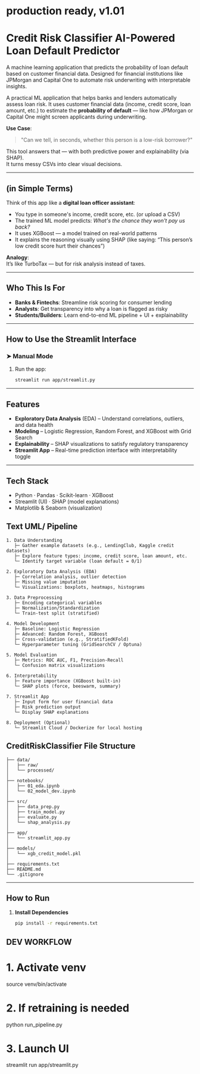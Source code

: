 # **production ready, v1.01**

# Credit Risk Classifier  AI-Powered Loan Default Predictor

A machine learning application that predicts the probability of loan default based on customer financial data. Designed for financial institutions like JPMorgan and Capital One to automate risk underwriting with interpretable insights.


A practical ML application that helps banks and lenders automatically assess loan risk. It uses customer financial data (income, credit score, loan amount, etc.) to estimate the **probability of default** — like how JPMorgan or Capital One might screen applicants during underwriting.

**Use Case**:  
> "Can we tell, in seconds, whether this person is a low-risk borrower?"

This tool answers that — with both predictive power and explainability (via SHAP).  
It turns messy CSVs into clear visual decisions.

---

## (in Simple Terms)

Think of this app like a **digital loan officer assistant**:

- You type in someone's income, credit score, etc. (or upload a CSV)
- The trained ML model predicts: _What's the chance they won't pay us back?_
- It uses XGBoost — a model trained on real-world patterns
- It explains the reasoning visually using SHAP (like saying: “This person’s low credit score hurt their chances”)

**Analogy**:  
It’s like TurboTax — but for risk analysis instead of taxes.

---

## Who This Is For

- **Banks & Fintechs**: Streamline risk scoring for consumer lending
- **Analysts**: Get transparency into why a loan is flagged as risky
- **Students/Builders**: Learn end-to-end ML pipeline + UI + explainability

---

## How to Use the Streamlit Interface

### ➤ Manual Mode
1. Run the app:
   ```bash
   streamlit run app/streamlit.py


---

## Features

- **Exploratory Data Analysis** (EDA) – Understand correlations, outliers, and data health
- **Modeling** – Logistic Regression, Random Forest, and XGBoost with Grid Search
- **Explainability** – SHAP visualizations to satisfy regulatory transparency
- **Streamlit App** – Real-time prediction interface with interpretability toggle

---

## Tech Stack

- Python · Pandas · Scikit-learn · XGBoost  
- Streamlit (UI) · SHAP (model explanations)  
- Matplotlib & Seaborn (visualization)

## Text UML/ Pipeline
```
1. Data Understanding
   ├─ Gather example datasets (e.g., LendingClub, Kaggle credit datasets)
   ├─ Explore feature types: income, credit score, loan amount, etc.
   └─ Identify target variable (loan default = 0/1)

2. Exploratory Data Analysis (EDA)
   ├─ Correlation analysis, outlier detection
   ├─ Missing value imputation
   └─ Visualizations: boxplots, heatmaps, histograms

3. Data Preprocessing
   ├─ Encoding categorical variables
   ├─ Normalization/Standardization
   └─ Train-test split (stratified)

4. Model Development
   ├─ Baseline: Logistic Regression
   ├─ Advanced: Random Forest, XGBoost
   ├─ Cross-validation (e.g., StratifiedKFold)
   └─ Hyperparameter tuning (GridSearchCV / Optuna)

5. Model Evaluation
   ├─ Metrics: ROC AUC, F1, Precision-Recall
   └─ Confusion matrix visualizations

6. Interpretability
   ├─ Feature importance (XGBoost built-in)
   └─ SHAP plots (force, beeswarm, summary)

7. Streamlit App
   ├─ Input form for user financial data
   ├─ Risk prediction output
   └─ Display SHAP explanations

8. Deployment (Optional)
   └─ Streamlit Cloud / Dockerize for local hosting
```

## CreditRiskClassifier File Structure 

```
├── data/
│   ├── raw/
│   └── processed/
│
├── notebooks/
│   ├── 01_eda.ipynb
│   └── 02_model_dev.ipynb
│
├── src/
│   ├── data_prep.py
│   ├── train_model.py
│   ├── evaluate.py
│   └── shap_analysis.py
│
├── app/
│   └── streamlit_app.py
│
├── models/
│   └── xgb_credit_model.pkl
│
├── requirements.txt
├── README.md
└── .gitignore
```

---



## How to Run

1. **Install Dependencies**

   ```bash
   pip install -r requirements.txt


## DEV WORKFLOW 

# 1. Activate venv
source venv/bin/activate

# 2. If retraining is needed
python run_pipeline.py

# 3. Launch UI
streamlit run app/streamlit.py
